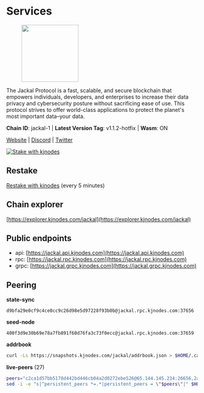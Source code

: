 # Services

<figure><img src="https://raw.githubusercontent.com/kj89/testnet_manuals/main/pingpub/logos/jackal.png" width="150" alt=""><figcaption></figcaption></figure>

The Jackal Protocol is a fast, scalable, and secure blockchain that empowers  individuals, developers, and enterprises to increase their data privacy and  cybersecurity posture without sacrificing ease of use. This protocol strives  to offer world-class applications to protect the planet's most important data–your data.

**Chain ID**: jackal-1 | **Latest Version Tag**: v1.1.2-hotfix | **Wasm**: ON

[Website](https://jackalprotocol.com) | [Discord](https://discord.com/invite/5GKym3p6rj) | [Twitter](https://twitter.com/Jackal_Protocol)

[![Stake with kjnodes](https://i.ibb.co/cr44Q8j/button-stake-with-kjnodes.png)](https://restake.app/jackal/jklvaloper1tr3wm3mdkz0tda6t7vavqnn7fe2g4un0f67xmt)

## Restake

[Restake with kjnodes](https://restake.app/jackal/jklvaloper1tr3wm3mdkz0tda6t7vavqnn7fe2g4un0f67xmt) (every 5 minutes)
## Chain explorer
[https://explorer.kjnodes.com/jackal](https://explorer.kjnodes.com/jackal)

## Public endpoints

* api: [https://jackal.api.kjnodes.com](https://jackal.api.kjnodes.com)
* rpc: [https://jackal.rpc.kjnodes.com](https://jackal.rpc.kjnodes.com)
* grpc: [https://jackal.grpc.kjnodes.com](https://jackal.grpc.kjnodes.com)

## Peering

**state-sync**

```text
d9bfa29e0cf9c4ce0cc9c26d98e5d97228f93b0b@jackal.rpc.kjnodes.com:37656
```

**seed-node**

```text
400f3d9e30b69e78a7fb891f60d76fa3c73f0ecc@jackal.rpc.kjnodes.com:37659
```

**addrbook**
```bash
curl -Ls https://snapshots.kjnodes.com/jackal/addrbook.json > $HOME/.canine/config/addrbook.json
```

**live-peers** (27)
```bash
peers="c2ca1d57bb5178d442bd446cb04a2d0272ebe526@65.144.145.234:26656,2a55d2e6cc5fa2dda8a484ab7d00f77f076d237f@141.95.47.216:26656,0985977a794b298e7ef990fe344d572c60c453b1@172.105.72.158:26656,ad41936e5f89b119fdaae25fef0652949770f06e@185.107.57.74:26656,a2afb42b65da7013eca54778ce01dfb877c2a82a@154.12.227.132:37656,d9bfa29e0cf9c4ce0cc9c26d98e5d97228f93b0b@65.109.88.38:37656,ff94a29e02de8369faf37c76d3c97684bbd51bd6@185.16.38.165:17556,11c23c5341d0ac69f9ebb3be9afa7fe0e134ece0@94.79.54.137:28656,dd3cab79ffae0aed4f519503b66e9403c69eeb14@85.237.193.101:25565,c2842c76779913e05fa4256e3caab852e1782951@202.61.194.254:60756,0faa7f1099de2e02deebe09fcb52863056333265@144.202.72.17:26616,55df88ae25223565af42ccd6b3b558b8e70bba31@213.239.216.252:26656,289c3e984194ac2ccaa74e201147010648e90970@195.3.223.108:26656,637166728d6103ad4ec9fff97a321a024bff3e58@65.109.94.221:28656,68b81df146d915f599775a18953bbefbd49d024a@193.70.33.64:17556,e08efc0b0e15e4d8eacf0f4ed5e52f6e9bdc312d@144.76.97.251:36156,173c43436e2287f3660c344a5fd2386da4a61968@65.109.92.241:11126,588e509e3a8c1dc4ba938779bf569cd9f6f0f4be@212.23.222.109:26256,399068f8371dce4ae5d7cd7da2c965e765e68f4b@65.108.238.102:17556,d39fecbc409541de13fa644d90066d4dabe08262@95.165.89.222:24475,26b6255375a592c3b0664bd474a6975f468c3785@88.99.164.158:11126,ebc272824924ea1a27ea3183dd0b9ba713494f83@95.214.55.198:26906,57d82676ab660e8e4471664d7fee18e3e2e3dd19@89.58.38.59:26656,e5a142be860ee9b2f5c71d813e39fceb12cbd218@78.46.78.83:26686,a79da224ad9d4501dbf1d547986ebec55d56b951@135.181.128.114:17556,8d59eb5f7ad207e59c06620f6e9e7b6760b56211@65.108.75.107:18656,7adbbe1a5f867a0befcf1fd94f395dd8257d718f@73.40.151.121:15656"
sed -i -e "s|^persistent_peers *=.*|persistent_peers = \"$peers\"|" $HOME/.canine/config/config.toml
```
